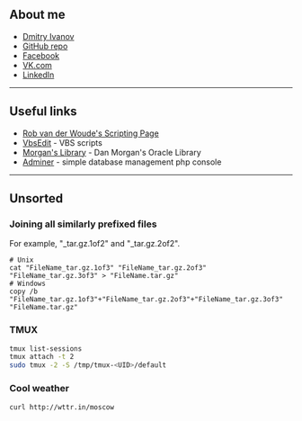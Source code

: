 ## About me
* [Dmitry Ivanov](https://keepbot.github.io)
* [GitHub repo](https://github.com/keepbot)
* [Facebook](https://www.facebook.com/dmitry.ivanov.9849)
* [VK.com](https://vk.com/d.k.ivanov)
* [LinkedIn](https://www.linkedin.com/in/dmitry-ivanov-5b9275b3)

---

## Useful links
* [Rob van der Woude's Scripting Page](http://www.robvanderwoude.com/)
* [VbsEdit](http://www.vbsedit.com/) - VBS scripts 
* [Morgan's Library](http://www.morganslibrary.org/) - Dan Morgan's Oracle Library
* [Adminer](https://www.adminer.org/) - simple database management php console

---

## Unsorted

### Joining all similarly prefixed files
For example, "_tar.gz.1of2" and "_tar.gz.2of2".
```
# Unix
cat "FileName_tar.gz.1of3" "FileName_tar.gz.2of3" "FileName_tar.gz.3of3" > "FileName.tar.gz"
# Windows
copy /b "FileName_tar.gz.1of3"+"FileName_tar.gz.2of3"+"FileName_tar.gz.3of3" "FileName.tar.gz"
```

### TMUX
```bash
tmux list-sessions
tmux attach -t 2
sudo tmux -2 -S /tmp/tmux-<UID>/default
```

### Cool weather
```bash
curl http://wttr.in/moscow
```
